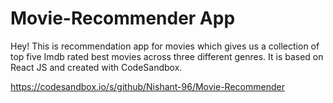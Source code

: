 # Movie-Recommender App

Hey! This is recommendation app for movies which gives us a collection of top five Imdb rated best movies across three different genres. It is based on React JS and created with CodeSandbox. 

https://codesandbox.io/s/github/Nishant-96/Movie-Recommender
